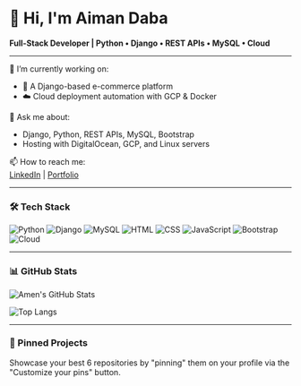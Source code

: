 # 👋 Hi, I'm Aiman Daba  
**Full-Stack Developer | Python • Django • REST APIs • MySQL • Cloud**

---

🌱 I’m currently working on:
- 🔧 A Django-based e-commerce platform
- ☁️ Cloud deployment automation with GCP & Docker

💬 Ask me about:
- Django, Python, REST APIs, MySQL, Bootstrap
- Hosting with DigitalOcean, GCP, and Linux servers

📫 How to reach me:  
[LinkedIn](https://linkedin.com/in/yourname) | [Portfolio](https://yourportfolio.com)

---

### 🛠️ Tech Stack
![Python](https://img.shields.io/badge/Python-3776AB?style=flat&logo=python&logoColor=white)
![Django](https://img.shields.io/badge/Django-092E20?style=flat&logo=django&logoColor=white)
![MySQL](https://img.shields.io/badge/MySQL-005C84?style=flat&logo=mysql&logoColor=white)
![HTML](https://img.shields.io/badge/HTML5-E34F26?style=flat&logo=html5&logoColor=white)
![CSS](https://img.shields.io/badge/CSS3-1572B6?style=flat&logo=css3&logoColor=white)
![JavaScript](https://img.shields.io/badge/JavaScript-F7DF1E?style=flat&logo=javascript&logoColor=black)
![Bootstrap](https://img.shields.io/badge/Bootstrap-563D7C?style=flat&logo=bootstrap&logoColor=white)
![Cloud](https://img.shields.io/badge/GCP-%234285F4.svg?style=flat&logo=google-cloud&logoColor=white)

---

### 📊 GitHub Stats
![Amen's GitHub Stats](https://github-readme-stats.vercel.app/api?ai7mn=yourai7mn&show_icons=true&theme=radical)

![Top Langs](https://github-readme-stats.vercel.app/api/top-langs/?ai7mn=yourai7mn&layout=compact)

---

### 📌 Pinned Projects
Showcase your best 6 repositories by "pinning" them on your profile via the "Customize your pins" button.

